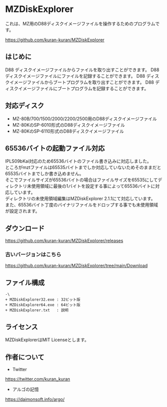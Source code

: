 # MZDiskExplorer
これは、MZ用のD88ディスクイメージファイルを操作するためのプログラムです。

https://github.com/kuran-kuran/MZDiskExplorer

## はじめに
D88 ディスクイメージファイルからファイルを取り出すことができます。
D88 ディスクイメージファイルにファイルを記録することができます。
D88 ディスクイメージファイルからブートプログラムを取り出すことができます。
D88 ディスクイメージファイルにブートプログラムを記録することができます。

## 対応ディスク
- MZ-80B/700/1500/2000/2200/2500用のD88ディスクイメージファイル
- MZ-80KのSP-6010形式のD88ディスクイメージファイル
- MZ-80KのSP-6110形式のD88ディスクイメージファイル

## 65536バイトの起動ファイル対応
IPLS09bKai対応のため65536バイトのファイル書き込みに対応しました。  
ところがmztファイルは65535バイトまでしか対応していないためそのままだと65535バイトまでしか書き込めません。  
そこでファイルサイズが65536バイトの場合はファイルサイズを65535にしてディレクトリ未使用領域に最後の1バイトを設定する事によって65536バイトに対応しています。  
ディレクトリの未使用領域編集はMZDiskExplorer 2.1.1にて対応しています。  
また、65536バイト丁度のバイナリファイルをドロップする事でも未使用領域が設定されます。  

## ダウンロード
https://github.com/kuran-kuran/MZDiskExplorer/releases

### 古いバージョンはこちら
https://github.com/kuran-kuran/MZDiskExplorer/tree/main/Download

## ファイル構成
```
-\
+ MZDiskExplorer32.exe : 32ビット版
+ MZDiskExplorer64.exe : 64ビット版
+ MZDiskExplorer.txt   : 説明
```

## ライセンス
MZDiskExplorerはMIT Licenseとします。

## 作者について
- Twitter

https://twitter.com/kuran_kuran

- アルゴの記憶

https://daimonsoft.info/argo/

